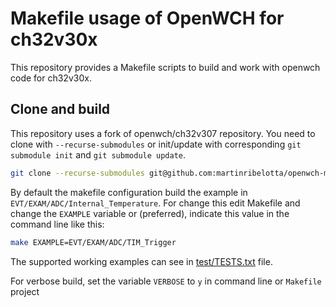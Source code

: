 # Makefile usage of OpenWCH for ch32v30x

This repository provides a Makefile scripts to build and work with openwch code for ch32v30x.

## Clone and build

This repository uses a fork of openwch/ch32v307 repository. You need to clone with `--recurse-submodules` or init/update with corresponding `git submodule init` and `git submodule update`.

```sh
git clone --recurse-submodules git@github.com:martinribelotta/openwch-makefile.git
```

By default the makefile configuration build the example in `EVT/EXAM/ADC/Internal_Temperature`. For change this edit Makefile and change the `EXAMPLE` variable or (preferred), indicate this value in the command line like this:

```sh
make EXAMPLE=EVT/EXAM/ADC/TIM_Trigger
```

The supported working examples can see in [test/TESTS.txt](test/TESTS.txt) file.

For verbose build, set the variable `VERBOSE` to `y` in command line or `Makefile` project

